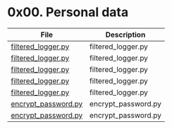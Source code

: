 # 0x00. Personal data

| File      | Description |
| ----------- | ----------- |
| [filtered_logger.py](./filtered_logger.py) | filtered_logger.py |
| [filtered_logger.py](./filtered_logger.py) | filtered_logger.py |
| [filtered_logger.py](./filtered_logger.py) | filtered_logger.py |
| [filtered_logger.py](./filtered_logger.py) | filtered_logger.py |
| [filtered_logger.py](./filtered_logger.py) | filtered_logger.py |
| [encrypt_password.py](./encrypt_password.py) | encrypt_password.py |
| [encrypt_password.py](./encrypt_password.py) | encrypt_password.py |

